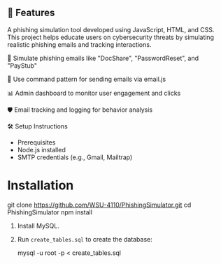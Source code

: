 ## 🚀 Features
A phishing simulation tool developed using JavaScript, HTML, and CSS. This project helps educate users on cybersecurity threats by simulating realistic phishing emails and tracking interactions.

📨 Simulate phishing emails like "DocShare", "PasswordReset", and "PayStub"

🧠 Use command pattern for sending emails via email.js

📊 Admin dashboard to monitor user engagement and clicks

🛡️ Email tracking and logging for behavior analysis

🛠️ Setup Instructions
* Prerequisites
* Node.js installed
* SMTP credentials (e.g., Gmail, Mailtrap)
# Installation
git clone https://github.com/WSU-4110/PhishingSimulator.git
cd PhishingSimulator
npm install

1. Install MySQL.
2. Run `create_tables.sql` to create the database:

   mysql -u root -p < create_tables.sql
